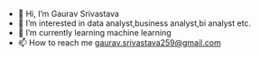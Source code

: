 - 👋 Hi, I’m Gaurav Srivastava
- 👀 I’m interested in data analyst,business analyst,bi analyst etc.
- 🌱 I’m currently learning machine learning
- 📫 How to reach me gaurav.srivastava259@gmail.com

<!---
Gaurav-Srivastava259/Gaurav-Srivastava259 is a ✨ special ✨ repository because its `README.md` (this file) appears on your GitHub profile.
You can click the Preview link to take a look at your changes.
--->

